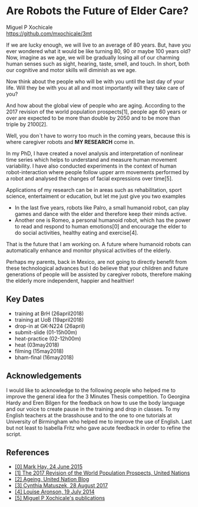# Are Robots the Future of Elder Care?
Miguel P Xochicale   
https://github.com/mxochicale/3mt





If we are lucky enough, we will live to an average of 80 years.
But, have you ever wondered what it would be like turning 80, 90 or maybe 100 years old?
Now, imagine as we age, we will be gradually losing all of our
charming human senses such as sight, hearing, taste, smell, and touch.
In short, both our cognitive and motor skills will diminish as we age.

Now think about the people who will be with you until the last day of your life.
Will they be with you at all 
and most importantly will they take care of you?

And how about the global view of people who are aging.
According to the 2017 revision of the world population prospects[1], 
people age 60 years or over
are expected to be more than double by 2050 and to be more than triple by 2100[2].

Well, you don`t have to worry too much in the coming years, 
because this is where caregiver robots and **MY RESEARCH** come in.

In my PhD, 
I have created a novel analysis and interpretation of nonlinear time series 
which helps to understand and measure human movement variability.
I have also conducted experiments in the context of human robot-interaction 
where people follow upper arm movements performed by a robot
and analysed the changes of facial expressions over time[5].

Applications of my research can be in areas such as
rehabilitation, sport science, entertaiment or education,
but let me just give you two examples
* In the last five years,
robots like Palro, a small humanoid robot, can play games and dance with the elder
and therefore keep their minds active.
* Another one is Romeo, a personal humanoid robot, which has the power 
to read and respond to human emotions[0] 
and encourage the elder to do social activities, healthy eating and exercise[4].

That is the future that I am working on.
A future where humanoid robots can automatically enhance and monitor physical activities of the elderly.

Perhaps my parents, back in Mexico, are not going to directly benefit 
from these technological advances 
but I do believe that 
your children and 
future generations of people 
will be assisted by caregiver robots,
therefore making the elderly more independent, happier and healthier!



## Key Dates

* training at BrH (26april2018) 
* training at UoB (19april2018) 
* drop-in at GK-N224 (26april) 
* submit-slide (01-15h00m) 
* heat-practice (02-12h00m) 
* heat (03may2018) 
* filming (15may2018)
* bham-final (16may2018) 




## Acknowledgements

I would like to acknowledge to the following people
who helped me to improve the general idea for the 3 Minutes Thesis competition.
To Georgina Hardy and Eren Bilgen for the feedback on how to use 
the body language and our voice to create pause in the training and drop in classes. 
To my English teachers at the brasshouse and to 
the one to one tutorials at University of Birmingham who helped me to 
improve the use of English. 
Last but not least to Isabella Fritz who gave acute feedback 
in order to refine the script.

## References

* [ [0] Mark Hay, 24 June 2015 ](https://www.good.is/articles/robots-elder-care-pepper-exoskeletons-japan)
* [ [1] The 2017 Revision of the World Population Prospects, United Nations](https://esa.un.org/unpd/wpp/Publications/Files/WPP2017_KeyFindings.pdf)
* [ [2] Ageing, United Nation Blog](http://www.un.org/en/sections/issues-depth/ageing/)
* [ [3] Cynthia Matuszek, 28 August 2017](http://uk.businessinsider.com/robot-caregivers-for-the-elderly-10-years-away-2017-8)
* [ [4] Louise Aronson, 19 July 2014](https://www.nytimes.com/2014/07/20/opinion/sunday/the-future-of-robot-caregivers.html)
* [ [5] Miguel P Xochicale's publications](https://mxochicale.github.io/publications/) 

